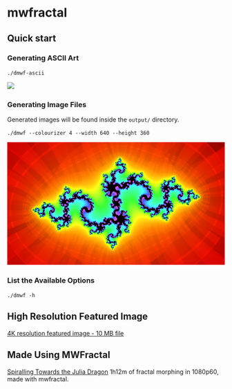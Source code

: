 # mwfractal

## Quick start
### Generating ASCII Art
```shell
./dmwf-ascii
```

![](/home/cjw/Projects/math/mwfractal/samples/promo.gif)

### Generating Image Files
Generated images will be found inside the `output/` directory.
```shell
./dmwf --colourizer 4 --width 640 --height 360
```
![Darts!](samples/fractal-cl%284%29_g%281%29_c%28-0.835,-0.2321%29_dp%280.00625,0.00625%29_i%2832%29_s%284,2.25%29_o%280,0%29.png)

### List the Available Options
```shell
./dmwf -h
```

## High Resolution Featured Image ###
[4K resolution featured image - 10 MB file](samples/fractal-cl%284%29_g%281%29_c%28-0.835,-0.2321%29_dp%280.00104167,0.00104167%29_i%2832%29_s%284,2.25%29_o%280,0%29.png)

## Made Using MWFractal ###
[Spiralling Towards the Julia Dragon](https://youtu.be/pL7BMrcrl_k)
1h12m of fractal morphing in 1080p60, made with mwfractal. 

